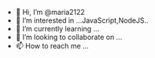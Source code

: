 - 👋 Hi, I’m @maria2122
- 👀 I’m interested in ...JavaScript,NodeJS..
- 🌱 I’m currently learning ...
- 💞️ I’m looking to collaborate on ...
- 📫 How to reach me ...

<!---
maria2122/maria2122 is a ✨ special ✨ repository because its `README.md` (this file) appears on your GitHub profile.
You can click the Preview link to take a look at your changes.
--->
